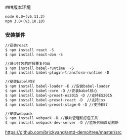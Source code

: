 ###版本环境
```html
node 6.0+(v6.11.2)
npm 3.0+(v3.10.10)
```

### 安装插件
```html
//安装react
$ npm install react -S
$ npm install react-dom -S

//减少打包的时候重复代码
$ npm install babel-runtime  -S
$ npm install babel-plugin-transform-runtime -D

//安装babel相关
$ npm install babel-loader -D //安装babel-loader
$ npm install babel-core -D //安装babel核心
$ npm install babel-preset-es2015 -D //支持ES2015
$ npm install babel-preset-react -D  //支持jsx
$ npm install babel-preset-stage-0 -D //支持ES7

//安装webpack
$ npm install webpack -D //模块管理和打包工具
$ npm install webpack-dev-server -D //监听代码自动刷新
```

https://github.com/brickyang/antd-demo/tree/master/src
